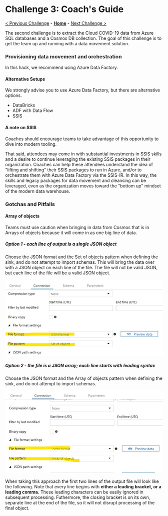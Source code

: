# Challenge 3: Coach's Guide

[< Previous Challenge](./02-Provision.md) - **[Home](README.md)** - [Next Challenge >](./04-OnPremIngest.md)

The second challenge is to extract the Cloud COVID-19 data 
from Azure SQL databases and a Cosmos DB collection.
The goal of this challenge is to get the team up and running with a data movement solution.

### Provisioning data movement and orchestration

In this hack, we recommend using Azure Data Factory.

#### Alternative Setups

We strongly advise you to use Azure Data Factory, but there are alternative
options.

- DataBricks
- ADF with Data Flow
- SSIS

#### A note on SSIS

Coaches should encourage teams
to take advantage of this opportunity to dive into modern tooling.

That said, attendees may come in with substantial investments in
SSIS skills and a desire to continue leveraging the existing SSIS packages
in their organization. Coaches can help these attendees understand the idea
of "lifting and shifting" their SSIS packages to run in Azure, and/or
to orchestrate them with Azure Data Factory via the SSIS-IR.
In this way, the skills and legacy packages for data movement and cleansing
can be leveraged, even as the organization moves toward the "bottom up"
mindset of the modern data warehouse.

### Gotchas and Pitfalls

#### Array of objects

Teams must use caution when bringing in data from Cosmos that is in Arrays of objects because it will come in as one big line of data. 


##### Option 1 - each line of output is a single JSON object

Choose the JSON format and the Set of objects pattern when defining the sink,
and do not attempt to import schemas.
This will bring the data over with a JSON object on each line of the file.
The file will not be valid JSON, but each line of the file will be a valid JSON object.

![Specifying a JSON set of objects for the ADLS Gen2 JSON sink](./images/adf-adls-sink-json-objects.jpg)


##### Option 2 - the file is a JSON array; each line starts with leading syntax

Choose the JSON format and the Array of objects pattern when defining the sink,
and do not attempt to import schemas.

![Specifying a JSON array of objects for the ADLS Gen2 JSON sink](./images/adf-adls-sink-json-array.jpg)

When taking this approach the first two lines of the output file will look like the following.
Note that every line begins with **either a leading bracket, or a leading comma.**
These leading characters can be easily ignored in subsequent processing.
Futhermore, the closing bracket is on its own, separate line at the end of the file,
so it will not disrupt processing of the final object.
